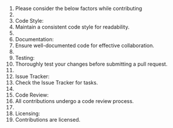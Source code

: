 1. Please consider the below factors while contributing
2. 
3. Code Style:
4. Maintain a consistent code style for readability.
5. 
6. Documentation:
7. Ensure well-documented code for effective collaboration.
8. 
9. Testing:
10. Thoroughly test your changes before submitting a pull request.
11. 
12. Issue Tracker:
13. Check the Issue Tracker for tasks.
14. 
15. Code Review:
16. All contributions undergo a code review process.
17. 
18. Licensing:
19. Contributions are licensed.
